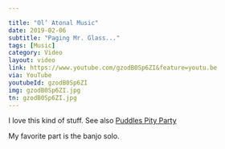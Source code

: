 ```yaml
---

title: "Ol’ Atonal Music"
date: 2019-02-06
subtitle: "Paging Mr. Glass..."
tags: [Music]
category: Video
layout: video
link: https://www.youtube.com/gzodB0Sp6ZI&feature=youtu.be
via: YouTube
youtubeId: gzodB0Sp6ZI
img: gzodB0Sp6ZI.jpg
tn: gzodB0Sp6ZI.jpg
---
```


I love this kind of stuff. See also [Puddles Pity Party][1]

My favorite part is the banjo solo.

<!-- more --> 

[1]: https://m.youtube.com/channel/UCFTfvbb15BzS9r3hSCyoiEA
